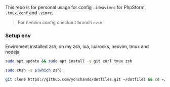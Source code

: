 This repo is for personal usage for config `.ideavimrc` for PhpStorm, `.tmux.conf` and `.vimrc`.

> For neovim config checkout branch `nvim`

### Setup env

Enviroment installed zsh, oh my zsh, lua, luarocks, neovim, tmux and nodejs.

```bash
sudo apt update && sudo apt install -y git curl tmux zsh

sudo chsh -s $(which zsh)

git clone https://github.com/yonchando/dotfiles.git ~/dotfiles && cd ~/dotfiles && ./setup-env.sh

```
